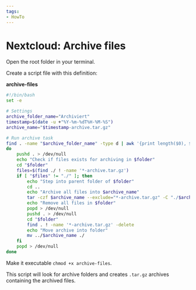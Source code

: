 ```yaml
---
tags:
- HowTo
---
```

# Nextcloud: Archive files

Open the root folder in your terminal.

Create a script file with this definition:

**archive-files**

```bash
#!/bin/bash
set -e

# Settings
archive_folder_name="Archiviert"
timestamp=$(date -u +"%Y-%m-%dT%H-%M-%S")
archive_name="$timestamp-archive.tar.gz"

# Run archive task
find . -name "$archive_folder_name" -type d | awk '{print length($0), $0}' | sort -nr |  cut -d" " -f2- | while read folder
do
    pushd . > /dev/null
    echo "Check if files exists for archiving in $folder"
    cd "$folder"
    files=$(find ./ ! -name '*-archive.tar.gz')    
    if [ "$files" != "./" ]; then
    	echo "Step into parent folder of $folder"
        cd ..
        echo "Archive all files into $archive_name"
        tar -czf $archive_name --exclude="*-archive.tar.gz" -C "./$archive_folder_name" .
        echo "Remove all files in $folder"
        popd > /dev/null
        pushd . > /dev/null
        cd "$folder"
        find . ! -name '*-archive.tar.gz' -delete
        echo "Move archive into folder"
        mv ../$archive_name ./
    fi
    popd > /dev/null
done
```

Make it executable `chmod +x archive-files`.

This script will look for archive folders and creates `.tar.gz` archives containing the archived files.